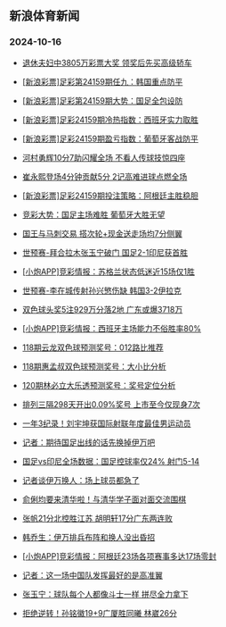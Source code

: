 ## 新浪体育新闻 
### 2024-10-16

+ [退休夫妇中3805万彩票大奖 领奖后先买高级轿车](https://sports.sina.com.cn/l/2024-10-15/doc-incsqtkf1006155.shtml)

+ [[新浪彩票]足彩第24159期任九：韩国重点防平](https://sports.sina.com.cn/l/2024-10-15/doc-incsqtiz4630281.shtml)

+ [[新浪彩票]足彩第24159期大势：国足全包设防](https://sports.sina.com.cn/l/2024-10-15/doc-incsqtkf1013161.shtml)

+ [[新浪彩票]足彩24159期冷热指数：西班牙实力取胜](https://sports.sina.com.cn/l/2024-10-15/doc-incsqtkh7795452.shtml)

+ [[新浪彩票]足彩24159期盈亏指数：葡萄牙客战防平](https://sports.sina.com.cn/l/2024-10-15/doc-incsqtiz4631494.shtml)

+ [河村勇辉10分7助闪耀全场 不看人传球技惊四座](https://sports.sina.com.cn/basketball/nba/2024-10-15/doc-incsrcxv4488309.shtml)

+ [崔永熙登场4分钟贡献5分 2记高难进球点燃全场](https://sports.sina.com.cn/basketball/nba/2024-10-15/doc-incsrcxv4477132.shtml)

+ [[新浪彩票]足彩24159期投注策略：阿根廷主胜稳胆](https://sports.sina.com.cn/l/2024-10-15/doc-incsqtkh7791791.shtml)

+ [竞彩大势：国足主场难胜 葡萄牙大胜无望](https://sports.sina.com.cn/l/2024-10-15/doc-incsqtkc1411529.shtml)

+ [国王与马刺交易 搭次轮+现金送走场均7分侧翼](https://sports.sina.com.cn/basketball/nba/2024-10-15/doc-incsqtkc1430408.shtml)

+ [世预赛-拜合拉木张玉宁破门 国足2-1印尼获首胜](https://sports.sina.com.cn/china/national/2024-10-15/doc-incsrzcp0968868.shtml)

+ [[小炮APP]竞彩情报：苏格兰状态低迷近15场仅1胜](https://sports.sina.com.cn/l/2024-10-15/doc-incsrcxx1277766.shtml)

+ [世预赛-李在城传射孙兴慜伤缺 韩国3-2伊拉克](https://sports.sina.com.cn/china/asia/2024-10-15/doc-incsrzcs7404155.shtml)

+ [双色球头奖5注929万分落2地 广东或爆3718万](https://sports.sina.com.cn/l/2024-10-15/doc-incsrzcp0953970.shtml)

+ [[小炮APP]竞彩情报：西班牙主场能力不俗胜率80%](https://sports.sina.com.cn/l/2024-10-15/doc-incsrcxz0920247.shtml)

+ [118期云龙双色球预测奖号：012路比推荐](https://sports.sina.com.cn/l/2024-10-15/doc-incsrkfx0852442.shtml)

+ [118期惠孟叔双色球预测奖号：大小比分析](https://sports.sina.com.cn/l/2024-10-15/doc-incsrkfy7628687.shtml)

+ [120期林必立大乐透预测奖号：奖号定位分析](https://sports.sina.com.cn/l/2024-10-15/doc-incsrkfx0862615.shtml)

+ [排列三隔298天开出0.09%奖号 上市至今仅现身7次](https://sports.sina.com.cn/l/2024-10-15/doc-incsqxse7795684.shtml)

+ [一年3纪录！刘宇坤获国际射联年度最佳男运动员](https://sports.sina.com.cn/others/shoot/2024-10-15/doc-incsrqpv0836133.shtml)

+ [记者：期待国足出线的话先换掉伊万吧](https://sports.sina.com.cn/china/national/2024-10-15/doc-incssfmp0518701.shtml)

+ [国足vs印尼全场数据：国足控球率仅24% 射门5-14](https://sports.sina.com.cn/china/national/2024-10-15/doc-incsrzcr0646518.shtml)

+ [记者谈伊万换人：场上球员都急了](https://sports.sina.com.cn/china/national/2024-10-15/doc-incsrzcs7415431.shtml)

+ [俞俐均要来清华啦！与清华学子面对面交流围棋](https://sports.sina.com.cn/go/2024-10-15/doc-incsrqpr4326788.shtml)

+ [张帆21分北控胜江苏 胡明轩17分广东两连败](https://sports.sina.com.cn/basketball/cba/2024-10-15/doc-incsrzcr0638878.shtml)

+ [韩乔生：伊万排兵布阵和换人没出昏招](https://sports.sina.com.cn/china/national/2024-10-15/doc-incssfmq7295179.shtml)

+ [[小炮APP]竞彩情报：阿根廷23场各项赛事多达17场零封](https://sports.sina.com.cn/l/2024-10-15/doc-incsrcya7702020.shtml)

+ [记者：这一场中国队发挥最好的是高准翼](https://sports.sina.com.cn/china/national/2024-10-15/doc-incsrzcr0640786.shtml)

+ [张玉宁：球队每个人都像斗士一样 拼尽全力拿下](https://sports.sina.com.cn/china/national/2024-10-15/doc-incssfmq7294941.shtml)

+ [拒绝逆转！孙铭徽19+9广厦胜同曦 林崴26分](https://sports.sina.com.cn/basketball/cba/2024-10-15/doc-incsrzcp0969155.shtml)

